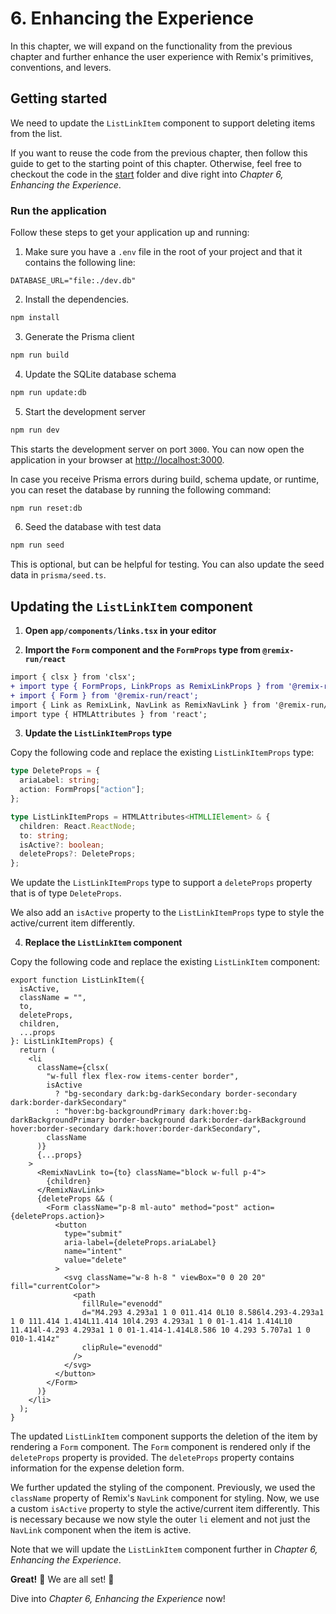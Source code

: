 # 6. Enhancing the Experience

In this chapter, we will expand on the functionality from the previous chapter and further enhance the user experience with Remix's primitives, conventions, and levers.

## Getting started

We need to update the `ListLinkItem` component to support deleting items from the list.

If you want to reuse the code from the previous chapter, then follow this guide to get to the starting point of this chapter. Otherwise, feel free to checkout the code in the [start](./start/) folder and dive right into _Chapter 6, Enhancing the Experience_.

### Run the application

Follow these steps to get your application up and running:

1. Make sure you have a `.env` file in the root of your project and that it contains the following line:

```text
DATABASE_URL="file:./dev.db"
```

2. Install the dependencies.

```bash
npm install
```

3. Generate the Prisma client

```bash
npm run build
```

4. Update the SQLite database schema

```bash
npm run update:db
```

5. Start the development server

```bash
npm run dev
```

This starts the development server on port `3000`. You can now open the application in your browser at [http://localhost:3000](http://localhost:3000).

In case you receive Prisma errors during build, schema update, or runtime, you can reset the database by running the following command:

```bash
npm run reset:db
```

6. Seed the database with test data

```bash
npm run seed
```

This is optional, but can be helpful for testing. You can also update the seed data in `prisma/seed.ts`.

## Updating the `ListLinkItem` component

1. **Open `app/components/links.tsx` in your editor**

2. **Import the `Form` component and the `FormProps` type from `@remix-run/react`**

```diff
import { clsx } from 'clsx';
+ import type { FormProps, LinkProps as RemixLinkProps } from '@remix-run/react';
+ import { Form } from '@remix-run/react';
import { Link as RemixLink, NavLink as RemixNavLink } from '@remix-run/react';
import type { HTMLAttributes } from 'react';
```

3. **Update the `ListLinkItemProps` type**

Copy the following code and replace the existing `ListLinkItemProps` type:

```typescript
type DeleteProps = {
  ariaLabel: string;
  action: FormProps["action"];
};

type ListLinkItemProps = HTMLAttributes<HTMLLIElement> & {
  children: React.ReactNode;
  to: string;
  isActive?: boolean;
  deleteProps?: DeleteProps;
};
```

We update the `ListLinkItemProps` type to support a `deleteProps` property that is of type `DeleteProps`.

We also add an `isActive` property to the `ListLinkItemProps` type to style the active/current item differently.

4. **Replace the `ListLinkItem` component**

Copy the following code and replace the existing `ListLinkItem` component:

```tsx
export function ListLinkItem({
  isActive,
  className = "",
  to,
  deleteProps,
  children,
  ...props
}: ListLinkItemProps) {
  return (
    <li
      className={clsx(
        "w-full flex flex-row items-center border",
        isActive
          ? "bg-secondary dark:bg-darkSecondary border-secondary dark:border-darkSecondary"
          : "hover:bg-backgroundPrimary dark:hover:bg-darkBackgroundPrimary border-background dark:border-darkBackground hover:border-secondary dark:hover:border-darkSecondary",
        className
      )}
      {...props}
    >
      <RemixNavLink to={to} className="block w-full p-4">
        {children}
      </RemixNavLink>
      {deleteProps && (
        <Form className="p-8 ml-auto" method="post" action={deleteProps.action}>
          <button
            type="submit"
            aria-label={deleteProps.ariaLabel}
            name="intent"
            value="delete"
          >
            <svg className="w-8 h-8 " viewBox="0 0 20 20" fill="currentColor">
              <path
                fillRule="evenodd"
                d="M4.293 4.293a1 1 0 011.414 0L10 8.586l4.293-4.293a1 1 0 111.414 1.414L11.414 10l4.293 4.293a1 1 0 01-1.414 1.414L10 11.414l-4.293 4.293a1 1 0 01-1.414-1.414L8.586 10 4.293 5.707a1 1 0 010-1.414z"
                clipRule="evenodd"
              />
            </svg>
          </button>
        </Form>
      )}
    </li>
  );
}
```

The updated `ListLinkItem` component supports the deletion of the item by rendering a `Form` component. The `Form` component is rendered only if the `deleteProps` property is provided. The `deleteProps` property contains information for the expense deletion form.

We further updated the styling of the component. Previously, we used the `className` property of Remix's `NavLink` component for styling. Now, we use a custom `isActive` property to style the active/current item differently. This is necessary because we now style the outer `li` element and not just the `NavLink` component when the item is active.

Note that we will update the `ListLinkItem` component further in _Chapter 6, Enhancing the Experience_.

**Great!** 🥳 We are all set! 🎉

Dive into _Chapter 6, Enhancing the Experience_ now!
